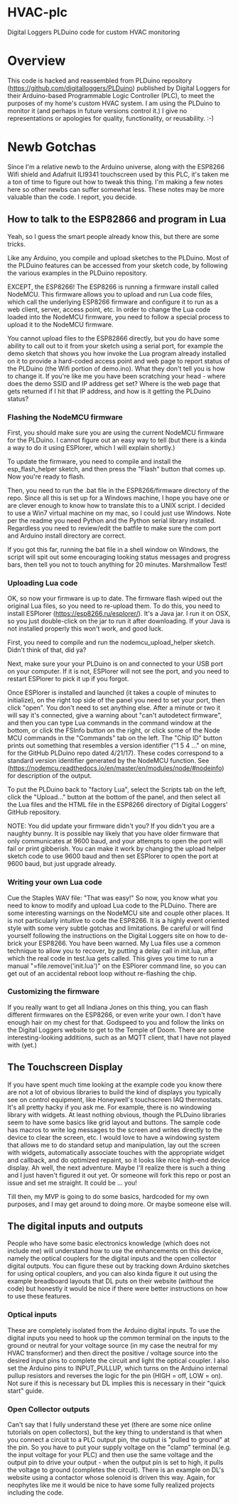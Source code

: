 # HVAC-plc
Digital Loggers PLDuino code for custom HVAC monitoring

# Overview
This code is hacked and reassembled from PLDuino repository (<https://github.com/digitalloggers/PLDuino>) published by Digital Loggers for their Arduino-based Programmable Logic Controller (PLC), to meet the purposes of my home's custom HVAC system. I am using the PLDuino to monitor it (and perhaps in future versions control it.) I give no representations or apologies for quality, functionality, or reusability. :-)

# Newb Gotchas
Since I'm a relative newb to the Arduino universe, along with the ESP8266 Wifi shield and Adafruit ILI9341 touchscreen used by this PLC, it's taken me a ton of time to figure out how to tweak this thing. I'm making a few notes here so other newbs can suffer somewhat less. These notes may be more valuable than the code. I report, you decide.

## How to talk to the ESP82866 and program in Lua
Yeah, so I guess the smart people already know this, but there are some tricks.

Like any Arduino, you compile and upload sketches to the PLDuino. Most of the PLDuino features can be accessed from your
sketch code, by following the various examples in the PLDuino repository.

EXCEPT, the ESP8266! The ESP8266 is running a firmware install called NodeMCU. This firmware allows you to upload and run Lua code files, which call the underlying ESP8266 firmware and configure it to run as a web client, server, access point, etc. In order to change the Lua code loaded into the NodeMCU firmware, you need to follow a special process to upload it to the NodeMCU firmware.

You cannot upload files to the ESP82866 directly, but you do have some ability to call out to it from your sketch using a serial port, for example the demo sketch that shows you how invoke the Lua program already installed on it to provide a hard-coded access point and web page to report status of the PLDuino (the Wifi portion of demo.ino). What they don't tell you is how to change it. If you're like me you have been scratching your head - where does the demo SSID and IP address get set? Where is the web page that gets returned if I hit that IP address, and how is it getting the PLDuino status?

### Flashing the NodeMCU firmware
First, you should make sure you are using the current NodeMCU firmware for the PLDuino. I cannot figure out an easy way to tell (but there is a kinda a way to do it using ESPlorer, which I will explain shortly.)

To update the firmware, you need to compile and install the esp_flash_helper sketch, and then press the "Flash" button that comes up. Now you're ready to flash.

Then, you need to run the .bat file in the ESP8266/firmware directory of the repo. Since all this is set up for a Windows machine, I hope you have one or are clever enough to know how to translate this to a UNIX script. I decided to use a Win7 virtual machine on my mac, so I could just use Windows. Note per the readme you need Python and the Python serial library installed. Regardless you need to review/edit the batfile to make sure the com port and Arduino install directory are correct.

If you got this far, running the bat file in a shell window on Windows, the script will spit out some encouraging looking status messages and progress bars, then tell you not to touch anything for 20 minutes. Marshmallow Test!
### Uploading Lua code
OK, so now your firmware is up to date. The firmware flash wiped out the original Lua files, so you need to re-upload them. To do this, you need to install ESPlorer (<https://esp8266.ru/esplorer/>). It's a Java jar. I run it on OSX, so you just double-click on the jar to run it after downloading. If your Java is not installed properly this won't work, and good luck.

First, you need to compile and run the nodemcu_upload_helper sketch. Didn't think of that, did ya?

Next, make sure your your PLDuino is on and connected to your USB port on your computer. If it is not, ESPlorer will not see the port, and you need to restart ESPlorer to pick it up if you forgot.

Once ESPlorer is installed and launched (it takes a couple of minutes to initialize), on the right top side of the panel you need to set your port, then click "open". You don't need to set anything else. After a minute or two it will say it's connected, give a warning about "can't autodetect firmware", and then you can type Lua commands in the command window at the bottom, or click the FSInfo button on the right, or click some of the Node MCU commands in the "Commands" tab on the left. The "Chip ID" button prints out something that resembles a version identifier ("1 5 4 ..." on mine, for the GitHub PLDuino repo dated 4/21/17). These codes correspond to a standard version identifier generated by the NodeMCU function. See (<https://nodemcu.readthedocs.io/en/master/en/modules/node/#nodeinfo>) for description of the output.

To put the PLDuino back to "factory Lua", select the Scripts tab on the left, click the "Upload..." button at the bottom of the panel, and then select all the Lua files and the HTML file in the ESP8266 directory of Digital Loggers' GitHub repository.

NOTE: You did update your firmware didn't you? If you didn't you are a naughty bunny. It is possible nay likely that you have older firmware that only communicates at 9600 baud, and your attempts to open the port will fail or print gibberish. You can make it work by changing the upload helper sketch code to use 9600 baud and then set ESPlorer to open the port at 9600 baud, but just upgrade already.
### Writing your own Lua code
Cue the Staples WAV file: "That was easy!" So now, you know what you need to know to modify and upload Lua code to the PLDuino. There are some interesting warnings on the NodeMCU site and couple other places. It is not particularly intuitive to code the ESP8266. It is a highly event oriented style with some very subtle gotchas and limitations. Be careful or will find yourself following the instructions on the Digital Loggers site on how to de-brick your ESP8266. You have been warned. My Lua files use a common technique to allow you to recover, by putting a delay call in init.lua, after which the real code in test.lua gets called. This gives you time to run a manual "=file.remove('init.lua')" on the ESPlorer command line, so you can get out of an accidental reboot loop without re-flashing the chip.
### Customizing the firmware
If you really want to get all Indiana Jones on this thing, you can flash different firmwares on the ESP8266, or even write your own. I don't have enough hair on my chest for that. Godspeed to you and follow the links on the Digital Loggers website to get to the Temple of Doom. There are some interesting-looking additions, such as an MQTT client, that I have not played with (yet.)

## The Touchscreen Display
If you have spent much time looking at the example code you know there are not a lot of obvious libraries to build the kind of displays you typically see on control equipment, like Honeywell's touchscreen IAQ thermostats. It's all pretty hacky if you ask me. For example, there is no windowing library with widgets. At least nothing obvious, though the PLDuino libraries seem to have some basics like grid layout and buttons. The sample code has macros to write log messages to the screen and writes directly to the device to clear the screen, etc. I would love to have a windowing system that allows me to do standard setup and manipulation, lay out the screen with widgets, automatically associate touches with the appropriate widget and callback, and do optimized repaint, so it looks like nice high-end device display. Ah well, the next adventure. Maybe I'll realize there is such a thing and I just haven't figured it out yet. Or someone will fork this repo or post an issue and set me straight. It could be ... you!

Till then, my MVP is going to do some basics, hardcoded for my own purposes, and I may get around to doing more. Or maybe someone else will.

## The digital inputs and outputs
People who have some basic electronics knowledge (which does not include me) will understand how to use the enhancements on this device, namely the optical couplers for the digital inputs and the open collector digital outputs. You can figure these out by tracking down Arduino sketches for using optical couplers, and you can also kinda figure it out using the example breadboard layouts that DL puts on their website (*without* the code) but honestly it would be nice if there were better instructions on how to use these features.

### Optical inputs
These are completely isolated from the Arduino digital inputs. To use the digital inputs you need to hook up the common terminal on the inputs to the ground or neutral for your voltage source (in my case the neutral for my HVAC transformer) and then direct the positive / voltage source into the desired input pins to complete the circuit and light the optical coupler. I also set the Arduino pins to INPUT_PULLUP, which turns on the Arduino internal pullup resistors and reverses the logic for the pin (HIGH = off, LOW = on). Not sure if this is necessary but DL implies this is necessary in their "quick start" guide.

### Open Collector outputs
Can't say that I fully understand these yet (there are some nice online tutorials on open collectors), but the key thing to understand is that when you connect a circuit to a PLC output pin, the output is "pulled to ground" at the pin. So you have to put your supply voltage on the "clamp" terminal (e.g. the input voltage for your PLC) and then use the same voltage and the output pin to drive your output - when the output pin is set to high, it pulls the voltage to ground (completes the circuit). There is an example on DL's website using a contactor whose solenoid is driven this way. Again, for neophytes like me it would be nice to have some fully realized projects including the code.
